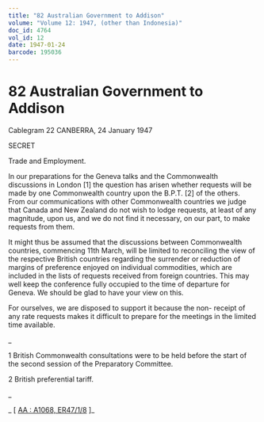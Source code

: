 ```yaml
---
title: "82 Australian Government to Addison"
volume: "Volume 12: 1947, (other than Indonesia)"
doc_id: 4764
vol_id: 12
date: 1947-01-24
barcode: 195036
---
```


# 82 Australian Government to Addison

Cablegram 22 CANBERRA, 24 January 1947

SECRET

Trade and Employment.

In our preparations for the Geneva talks and the Commonwealth discussions in London [1] the question has arisen whether requests will be made by one Commonwealth country upon the B.P.T. [2] of the others. From our communications with other Commonwealth countries we judge that Canada and New Zealand do not wish to lodge requests, at least of any magnitude, upon us, and we do not find it necessary, on our part, to make requests from them.

It might thus be assumed that the discussions between Commonwealth countries, commencing 11th March, will be limited to reconciling the view of the respective British countries regarding the surrender or reduction of margins of preference enjoyed on individual commodities, which are included in the lists of requests received from foreign countries. This may well keep the conference fully occupied to the time of departure for Geneva. We should be glad to have your view on this.

For ourselves, we are disposed to support it because the non- receipt of any rate requests makes it difficult to prepare for the meetings in the limited time available.

_

1 British Commonwealth consultations were to be held before the start of the second session of the Preparatory Committee.

2 British preferential tariff.

_

_ [ [AA : A1068, ER47/1/8](http://www.naa.gov.au/cgi-bin/Search?O=I&Number=195036) ]_
